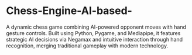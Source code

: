 # Chess-Engine-AI-based-
A dynamic chess game combining AI-powered opponent moves with hand gesture controls. Built using Python, Pygame, and Mediapipe, it features strategic AI decisions via Negamax and intuitive interaction through hand recognition, merging traditional gameplay with modern technology.
